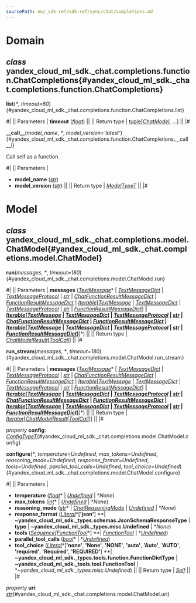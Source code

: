 ```yaml
---
sourcePath: en/_sdk-ref/sdk-ref/sync/chat/completions.md
---
```

# Domain

## *class* yandex\_cloud\_ml\_sdk.\_chat.completions.function.**ChatCompletions**{#yandex_cloud_ml_sdk._chat.completions.function.ChatCompletions}

**list**(*<span title="Keyword-only parameters separator (PEP 3102)">\*</span>*, *timeout=60*){#yandex_cloud_ml_sdk._chat.completions.function.ChatCompletions.list}

#|
|| Parameters | **timeout** ([*float*](https://docs.python.org/3/library/functions.html#float)) ||
|| Return type | [tuple](https://docs.python.org/3/library/stdtypes.html#tuple)[[*ChatModel*](#yandex_cloud_ml_sdk._chat.completions.model.ChatModel), …] ||
|#

**\_\_call\_\_**(*model\_name*, *<span title="Keyword-only parameters separator (PEP 3102)">\*</span>*, *model\_version='latest'*){#yandex_cloud_ml_sdk._chat.completions.function.ChatCompletions.__call__i}

Call self as a function.

#|
|| Parameters | 

- **model\_name** ([*str*](https://docs.python.org/3/library/stdtypes.html#str))
- **model\_version** ([*str*](https://docs.python.org/3/library/stdtypes.html#str)) ||
|| Return type | [*ModelTypeT*](../../types/other.md#yandex_cloud_ml_sdk._types.model.ModelTypeT) ||
|#

# Model

## *class* yandex\_cloud\_ml\_sdk.\_chat.completions.model.**ChatModel**{#yandex_cloud_ml_sdk._chat.completions.model.ChatModel}

**run**(*messages*, *<span title="Keyword-only parameters separator (PEP 3102)">\*</span>*, *timeout=180*){#yandex_cloud_ml_sdk._chat.completions.model.ChatModel.run}

#|
|| Parameters | **messages** ([*TextMessage*](../../types/message.md#yandex_cloud_ml_sdk._types.message.TextMessage)* \| *[*TextMessageDict*](../../types/message.md#yandex_cloud_ml_sdk._types.message.TextMessageDict)* \| *[*TextMessageProtocol*](../../types/message.md#yandex_cloud_ml_sdk._types.message.TextMessageProtocol)* \| *[*str*](https://docs.python.org/3/library/stdtypes.html#str)* \| *[*ChatFunctionResultMessageDict*](../../types/message.md#yandex_cloud_ml_sdk._chat.completions.message.ChatFunctionResultMessageDict)* \| *[*FunctionResultMessageDict*](../../types/message.md#yandex_cloud_ml_sdk._models.completions.message.FunctionResultMessageDict)* \| *[*Iterable*](https://docs.python.org/3/library/collections.abc.html#collections.abc.Iterable)*[*[*TextMessage*](../../types/message.md#yandex_cloud_ml_sdk._types.message.TextMessage)* \| *[*TextMessageDict*](../../types/message.md#yandex_cloud_ml_sdk._types.message.TextMessageDict)* \| *[*TextMessageProtocol*](../../types/message.md#yandex_cloud_ml_sdk._types.message.TextMessageProtocol)* \| *[*str*](https://docs.python.org/3/library/stdtypes.html#str)* \| *[*FunctionResultMessageDict*](../../types/message.md#yandex_cloud_ml_sdk._models.completions.message.FunctionResultMessageDict)*] **\| *[*Iterable*](https://docs.python.org/3/library/collections.abc.html#collections.abc.Iterable)*[*[*TextMessage*](../../types/message.md#yandex_cloud_ml_sdk._types.message.TextMessage)* \| *[*TextMessageDict*](../../types/message.md#yandex_cloud_ml_sdk._types.message.TextMessageDict)* \| *[*TextMessageProtocol*](../../types/message.md#yandex_cloud_ml_sdk._types.message.TextMessageProtocol)* \| *[*str*](https://docs.python.org/3/library/stdtypes.html#str)* \| *[*ChatFunctionResultMessageDict*](../../types/message.md#yandex_cloud_ml_sdk._chat.completions.message.ChatFunctionResultMessageDict)* \| *[*FunctionResultMessageDict*](../../types/message.md#yandex_cloud_ml_sdk._models.completions.message.FunctionResultMessageDict)* \| *[*Iterable*](https://docs.python.org/3/library/collections.abc.html#collections.abc.Iterable)*[*[*TextMessage*](../../types/message.md#yandex_cloud_ml_sdk._types.message.TextMessage)* \| *[*TextMessageDict*](../../types/message.md#yandex_cloud_ml_sdk._types.message.TextMessageDict)* \| *[*TextMessageProtocol*](../../types/message.md#yandex_cloud_ml_sdk._types.message.TextMessageProtocol)* \| *[*str*](https://docs.python.org/3/library/stdtypes.html#str)* \| *[*FunctionResultMessageDict*](../../types/message.md#yandex_cloud_ml_sdk._models.completions.message.FunctionResultMessageDict)*]**]*) ||
|| Return type | [*ChatModelResult*](../../types/model_results.md#yandex_cloud_ml_sdk._chat.completions.result.ChatModelResult)[[*ToolCall*](../tools.md#yandex_cloud_ml_sdk._tools.tool_call.ToolCall)] ||
|#

**run\_stream**(*messages*, *<span title="Keyword-only parameters separator (PEP 3102)">\*</span>*, *timeout=180*){#yandex_cloud_ml_sdk._chat.completions.model.ChatModel.run_stream}

#|
|| Parameters | **messages** ([*TextMessage*](../../types/message.md#yandex_cloud_ml_sdk._types.message.TextMessage)* \| *[*TextMessageDict*](../../types/message.md#yandex_cloud_ml_sdk._types.message.TextMessageDict)* \| *[*TextMessageProtocol*](../../types/message.md#yandex_cloud_ml_sdk._types.message.TextMessageProtocol)* \| *[*str*](https://docs.python.org/3/library/stdtypes.html#str)* \| *[*ChatFunctionResultMessageDict*](../../types/message.md#yandex_cloud_ml_sdk._chat.completions.message.ChatFunctionResultMessageDict)* \| *[*FunctionResultMessageDict*](../../types/message.md#yandex_cloud_ml_sdk._models.completions.message.FunctionResultMessageDict)* \| *[*Iterable*](https://docs.python.org/3/library/collections.abc.html#collections.abc.Iterable)*[*[*TextMessage*](../../types/message.md#yandex_cloud_ml_sdk._types.message.TextMessage)* \| *[*TextMessageDict*](../../types/message.md#yandex_cloud_ml_sdk._types.message.TextMessageDict)* \| *[*TextMessageProtocol*](../../types/message.md#yandex_cloud_ml_sdk._types.message.TextMessageProtocol)* \| *[*str*](https://docs.python.org/3/library/stdtypes.html#str)* \| *[*FunctionResultMessageDict*](../../types/message.md#yandex_cloud_ml_sdk._models.completions.message.FunctionResultMessageDict)*] **\| *[*Iterable*](https://docs.python.org/3/library/collections.abc.html#collections.abc.Iterable)*[*[*TextMessage*](../../types/message.md#yandex_cloud_ml_sdk._types.message.TextMessage)* \| *[*TextMessageDict*](../../types/message.md#yandex_cloud_ml_sdk._types.message.TextMessageDict)* \| *[*TextMessageProtocol*](../../types/message.md#yandex_cloud_ml_sdk._types.message.TextMessageProtocol)* \| *[*str*](https://docs.python.org/3/library/stdtypes.html#str)* \| *[*ChatFunctionResultMessageDict*](../../types/message.md#yandex_cloud_ml_sdk._chat.completions.message.ChatFunctionResultMessageDict)* \| *[*FunctionResultMessageDict*](../../types/message.md#yandex_cloud_ml_sdk._models.completions.message.FunctionResultMessageDict)* \| *[*Iterable*](https://docs.python.org/3/library/collections.abc.html#collections.abc.Iterable)*[*[*TextMessage*](../../types/message.md#yandex_cloud_ml_sdk._types.message.TextMessage)* \| *[*TextMessageDict*](../../types/message.md#yandex_cloud_ml_sdk._types.message.TextMessageDict)* \| *[*TextMessageProtocol*](../../types/message.md#yandex_cloud_ml_sdk._types.message.TextMessageProtocol)* \| *[*str*](https://docs.python.org/3/library/stdtypes.html#str)* \| *[*FunctionResultMessageDict*](../../types/message.md#yandex_cloud_ml_sdk._models.completions.message.FunctionResultMessageDict)*]**]*) ||
|| Return type | [*Iterator*](https://docs.python.org/3/library/collections.abc.html#collections.abc.Iterator)[[*ChatModelResult*](../../types/model_results.md#yandex_cloud_ml_sdk._chat.completions.result.ChatModelResult)[[*ToolCall*](../tools.md#yandex_cloud_ml_sdk._tools.tool_call.ToolCall)]] ||
|#

*property* **config**\: *[ConfigTypeT](../../types/other.md#yandex_cloud_ml_sdk._types.model.ConfigTypeT)*{#yandex_cloud_ml_sdk._chat.completions.model.ChatModel.config}

**configure**(*<span title="Keyword-only parameters separator (PEP 3102)">\*</span>*, *temperature=Undefined*, *max\_tokens=Undefined*, *reasoning\_mode=Undefined*, *response\_format=Undefined*, *tools=Undefined*, *parallel\_tool\_calls=Undefined*, *tool\_choice=Undefined*){#yandex_cloud_ml_sdk._chat.completions.model.ChatModel.configure}

#|
|| Parameters | 

- **temperature** ([*float*](https://docs.python.org/3/library/functions.html#float)* \| *[*Undefined*](../../types/other.md#yandex_cloud_ml_sdk._types.misc.Undefined)* \| **None*)
- **max\_tokens** ([*int*](https://docs.python.org/3/library/functions.html#int)* \| *[*Undefined*](../../types/other.md#yandex_cloud_ml_sdk._types.misc.Undefined)* \| **None*)
- **reasoning\_mode** ([*str*](https://docs.python.org/3/library/stdtypes.html#str)* \| *[*ChatReasoningMode*](../../types/other.md#yandex_cloud_ml_sdk._chat.completions.config.ChatReasoningMode)* \| *[*Undefined*](../../types/other.md#yandex_cloud_ml_sdk._types.misc.Undefined)* \| **None*)
- **response\_format** ([*Literal*](https://docs.python.org/3/library/typing.html#typing.Literal)*[**'json'**] **\| **~yandex\_cloud\_ml\_sdk.\_types.schemas.JsonSchemaResponseType** \| **type** \| **~yandex\_cloud\_ml\_sdk.\_types.misc.Undefined** \| **None*)
- **tools** ([*Sequence*](https://docs.python.org/3/library/collections.abc.html#collections.abc.Sequence)*[*[*FunctionTool*](../../types/tools.md#yandex_cloud_ml_sdk._tools.tool.FunctionTool)*] **\| *[*FunctionTool*](../../types/tools.md#yandex_cloud_ml_sdk._tools.tool.FunctionTool)* \| *[*Undefined*](../../types/other.md#yandex_cloud_ml_sdk._types.misc.Undefined))
- **parallel\_tool\_calls** ([*bool*](https://docs.python.org/3/library/functions.html#bool)* \| *[*Undefined*](../../types/other.md#yandex_cloud_ml_sdk._types.misc.Undefined))
- **tool\_choice** ([*Literal*](https://docs.python.org/3/library/typing.html#typing.Literal)*[**'none'**, **'None'**, **'NONE'**, **'auto'**, **'Auto'**, **'AUTO'**, **'required'**, **'Required'**, **'REQUIRED'**] **\| **~yandex\_cloud\_ml\_sdk.\_types.tools.function.FunctionDictType** \| **~yandex\_cloud\_ml\_sdk.\_tools.tool.FunctionTool** \| **~yandex\_cloud\_ml\_sdk.\_types.misc.Undefined*) ||
|| Return type | [*Self*](https://docs.python.org/3/library/typing.html#typing.Self) ||
|#

*property* **uri**\: *[str](https://docs.python.org/3/library/stdtypes.html#str)*{#yandex_cloud_ml_sdk._chat.completions.model.ChatModel.uri}